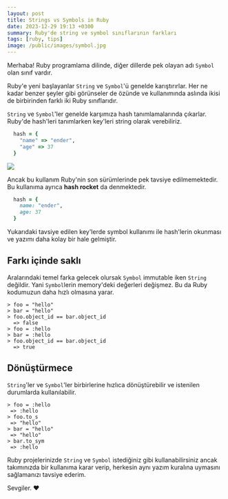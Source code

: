 ```yaml
---
layout: post
title: Strings vs Symbols in Ruby
date: 2023-12-29 19:13 +0300
summary: Ruby'de string ve symbol sınıflarının farkları
tags: [ruby, tips]
image: /public/images/symbol.jpg
---
```


Merhaba! Ruby programlama dilinde, diğer dillerde pek olayan adı `Symbol` olan sınıf vardır.

Ruby'e yeni başlayanlar `String` ve `Symbol`'ü genelde karıştırırlar. Her ne kadar benzer şeyler gibi görünseler de özünde ve kullanımında aslında ikisi de
birbirinden farklı iki Ruby sınıflarıdır.

`String` ve `Symbol`'ler genelde karşımıza hash tanımlamalarında çıkarlar. Ruby'de hash'leri tanımlarken key'leri string olarak verebiliriz.

```ruby
  hash = {
    "name" => "ender",
    "age" => 37
  }
```
<img src="https://enderahmetyurt.com/public/images/hash-ex.png">

Ancak bu kullanım Ruby'nin son sürümlerinde pek tavsiye edilmemektedir. Bu kullanıma ayrıca **hash rocket** da denmektedir.

```ruby
  hash = {
    name: "ender",
    age: 37
  }
```

Yukarıdaki tavsiye edilen key'lerde symbol kullanımı ile hash'lerin okunması ve yazımı daha kolay bir hale gelmiştir.

## Farkı içinde saklı

Aralarındaki temel farka gelecek olursak `Symbol` immutable iken `String` değildir. Yani `Symbol`lerin memory'deki değerleri değişmez.
Bu da Ruby kodumuzun daha hızlı olmasına yarar.

```
> foo = "hello"
> bar = "hello"
> foo.object_id == bar.object_id
  => false
> foo = :hello
> bar = :hello
> foo.object_id == bar.object_id
  => true
```

## Dönüştürmece

`String`'ler ve `Symbol`'ler birbirlerine hızlıca dönüştürebilir ve istenilen durumlarda kullanılabilir.

```
> foo = :hello
 => :hello
> foo.to_s
 => "hello"
> bar = "hello"
 => "hello"
> bar.to_sym
 => :hello
```

Ruby projelerinizde `String` ve `Symbol` istediğiniz gibi kullanabilirsiniz ancak takımınızda bir kullanıma karar verip, herkesin aynı yazım kuralına uymasını
sağlamanızı tavsiye ederim.

Sevgiler. ❤️